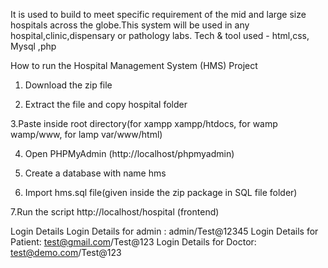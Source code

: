 It is used to build to meet specific requirement of the mid and large size hospitals across the globe.This system will be used in any hospital,clinic,dispensary or pathology labs.
Tech & tool used - html,css, Mysql ,php

How to run the Hospital Management System (HMS) Project
1. Download the  zip file

2. Extract the file and copy hospital folder

3.Paste inside root directory(for xampp xampp/htdocs, for wamp wamp/www, for lamp var/www/html)

4. Open PHPMyAdmin (http://localhost/phpmyadmin)

5. Create a database with name hms

6. Import hms.sql file(given inside the zip package in SQL file folder)

7.Run the script http://localhost/hospital (frontend)

Login Details
Login Details for admin : admin/Test@12345
Login Details for Patient: test@gmail.com/Test@123
Login Details for Doctor: test@demo.com/Test@123

